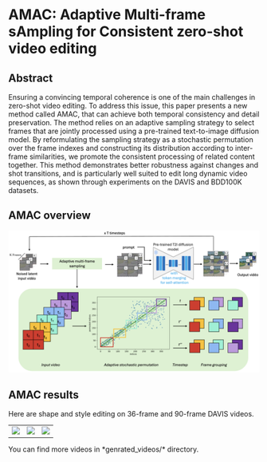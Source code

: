 # AMAC: Adaptive Multi-frame sAmpling for Consistent zero-shot video editing

## Abstract
Ensuring a convincing temporal coherence is one of the main challenges in zero-shot video editing. To address this issue, this paper presents a new method called AMAC, that can achieve both temporal consistency and detail preservation. The method relies on an adaptive sampling strategy to select frames that are jointly processed using a pre-trained text-to-image diffusion model. By reformulating the sampling strategy as a stochastic permutation over the frame indexes and constructing its distribution according to inter-frame similarities, we promote the consistent processing of related content together. This method demonstrates better robustness against changes and shot transitions, and is particularly well suited to edit long dynamic video sequences, as shown through experiments on the DAVIS and BDD100K datasets.

## AMAC overview
[![PDF Thumbnail](fig/AMAC-overview.png)](fig/AMAC-overview.pdf)

## AMAC results
Here are shape and style editing on 36-frame and 90-frame DAVIS videos.
<table>
<tr>
  <td><img src="genrated_videos/DAVIS/a pitbull.gif"></td>
  <td><img src="genrated_videos/DAVIS/a black cat is running.gif"></td>
  <td><img src="genrated_videos/DAVIS/a dog is moving on a snowy field.gif"></td>
</tr>
</table>
You can find more videos in *genrated_videos/* directory.
